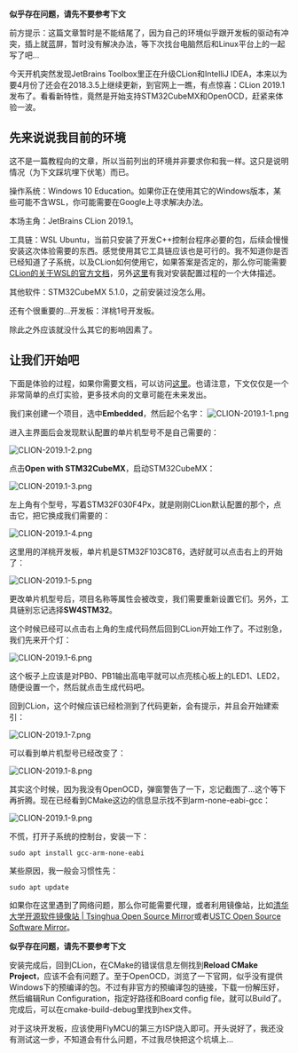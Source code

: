 **似乎存在问题，请先不要参考下文**

前方提示：这篇文章暂时是不能结尾了，因为自己的环境似乎跟开发板的驱动有冲突，插上就蓝屏，暂时没有解决办法，等下次找台电脑然后和Linux平台上的一起写了吧...

今天开机突然发现JetBrains Toolbox里正在升级CLion和IntelliJ IDEA，本来以为要4月份了还会在2018.3.5上继续更新，到官网上一瞧，有点惊喜：CLion 2019.1发布了。看看新特性，竟然是开始支持STM32CubeMX和OpenOCD，赶紧来体验一波。

## 先来说说我目前的环境
这不是一篇教程向的文章，所以当前列出的环境并非要求你和我一样。这只是说明情况（为下文踩坑埋下伏笔）而已。

操作系统：Windows 10 Education。如果你正在使用其它的Windows版本，某些可能不含WSL，你可能需要在Google上寻求解决办法。

本场主角：JetBrains CLion 2019.1。

工具链：WSL Ubuntu，当前只安装了开发C++控制台程序必要的包，后续会慢慢安装这次体验需要的东西。感觉使用其它工具链应该也是可行的。我不知道你是否已经知道了子系统，以及CLion如何使用它，如果答案是否定的，那么你可能需要[CLion的关于WSL的官方文档](https://www.jetbrains.com/help/clion/how-to-use-wsl-development-environment-in-clion.html)，另外[这里](https://blog.52szu.tech/szu_courses/cpp/clion_conf/#toolchain)有我对安装配置过程的一个大体描述。

其他软件：STM32CubeMX 5.1.0，之前安装过没怎么用。

还有个很重要的...开发板：洋桃1号开发板。

除此之外应该就没什么其它的影响因素了。

## 让我们开始吧
下面是体验的过程，如果你需要文档，可以访问[这里](https://www.jetbrains.com/help/clion/embedded-development.html)。也请注意，下文仅仅是一个非常简单的点灯实验，更多技术向的文章可能在未来发出。

我们来创建一个项目，选中**Embedded**，然后起个名字：
![CLION-2019.1-1.png](./img/CLION-2019.1-1.png)

进入主界面后会发现默认配置的单片机型号不是自己需要的：

![CLION-2019.1-2.png](./img/CLION-2019.1-2.png)

点击**Open with STM32CubeMX**，启动STM32CubeMX：

![CLION-2019.1-3.png](./img/CLION-2019.1-3.png)

左上角有个型号，写着STM32F030F4Px，就是刚刚CLion默认配置的那个，点击它，把它换成我们需要的：

![CLION-2019.1-4.png](./img/CLION-2019.1-4.png)

这里用的洋桃开发板，单片机是STM32F103C8T6，选好就可以点击右上的开始了：

![CLION-2019.1-5.png](./img/CLION-2019.1-5.png)

更改单片机型号后，项目名称等属性会被改变，我们需要重新设置它们。另外，工具链别忘记选择**SW4STM32**。

这个时候已经可以点击右上角的生成代码然后回到CLion开始工作了。不过别急，我们先来开个灯：

![CLION-2019.1-6.png](./img/CLION-2019.1-6.png)

这个板子上应该是对PB0、PB1输出高电平就可以点亮核心板上的LED1、LED2，随便设置一个，然后就点击生成代码吧。

回到CLion，这个时候应该已经检测到了代码更新，会有提示，并且会开始建索引：

![CLION-2019.1-7.png](./img/CLION-2019.1-7.png)

可以看到单片机型号已经改变了：

![CLION-2019.1-8.png](./img/CLION-2019.1-8.png)

其实这个时候，因为我没有OpenOCD，弹窗警告了一下，忘记截图了...这个等下再折腾。现在已经看到CMake这边的信息显示找不到arm-none-eabi-gcc：

![CLION-2019.1-9.png](./img/CLION-2019.1-9.png)

不慌，打开子系统的控制台，安装一下：

    sudo apt install gcc-arm-none-eabi

某些原因，我一般会习惯性先：

    sudo apt update
    
如果你在这里遇到了网络问题，那么你可能需要代理，或者利用镜像站，比如[清华大学开源软件镜像站 | Tsinghua Open Source Mirror](https://mirrors.tuna.tsinghua.edu.cn/)或者[USTC Open Source Software Mirror](http://mirrors.ustc.edu.cn/)。

**似乎存在问题，请先不要参考下文**

安装完成后，回到CLion，在CMake的错误信息左侧找到**Reload CMake Project**，应该不会有问题了。至于OpenOCD，浏览了一下官网，似乎没有提供Windows下的预编译的包。不过有非官方的预编译包的链接，下载一份解压好，然后编辑Run Configuration，指定好路径和Board config file，就可以Build了。完成后，可以在cmake-build-debug里找到hex文件。

对于这块开发板，应该使用FlyMCU的第三方ISP烧入即可。开头说好了，我还没有测试这一步，不知道会有什么问题，不过我尽快把这个坑填上...
